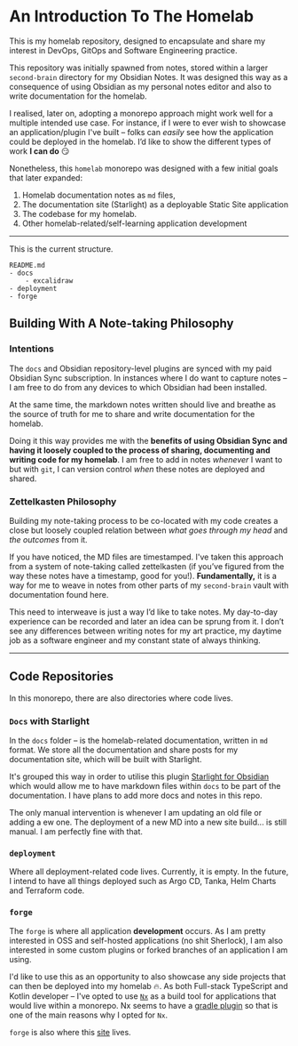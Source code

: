 # An Introduction To The Homelab

This is my homelab repository, designed to encapsulate and share my interest in DevOps, GitOps and Software Engineering practice.

This repository was initially spawned from notes, stored within a larger `second-brain` directory for my Obsidian Notes.   It was designed this way as a consequence of using Obsidian as my personal notes editor and also to write documentation for the homelab. 

I realised, later on, adopting a monorepo approach might work well for a multiple intended use case. For instance, if I were to ever wish to showcase an application/plugin I've built – folks can *easily* see how the application could be deployed in the homelab. I’d like to show the different types of work **I can do** 😏

Nonetheless, this `homelab` monorepo was designed  with a few initial goals that later expanded:

1. Homelab documentation notes as `md` files, 
2. The documentation site (Starlight) as a deployable Static Site application
3. The codebase for my homelab.
4. Other homelab-related/self-learning application development


---
This is the current structure.

```
README.md
- docs
	- excalidraw
- deployment
- forge
```

## Building With A Note-taking Philosophy 
### Intentions

The `docs` and Obsidian repository-level plugins are synced with my paid Obsidian Sync subscription. In instances where I do want to capture notes – I am free to do from any devices to which Obsidian had been installed. 

At the same time, the markdown notes written should live and breathe as the source of truth for me to share and write documentation for the homelab. 

Doing it this way provides me with the **benefits of using Obsidian Sync and having it loosely coupled to the process of sharing, documenting and writing code for my homelab**. I am free to add in notes *whenever* I want to but with `git`, I can version control *when* these notes are deployed and shared.
### Zettelkasten Philosophy
Building my note-taking process to be co-located with my code creates a close but loosely coupled relation between *what goes through my head* and *the outcomes* from it.

If you have noticed, the MD files are timestamped. I've taken this approach from a system of note-taking called zettelkasten (if you’ve figured from the way these notes have a timestamp, good for you!). **Fundamentally,** it is a way for me to weave in notes from other parts of my `second-brain` vault with documentation found here. 

This need to interweave is just a way I’d like to take notes. My day-to-day experience can be recorded and later an idea can be sprung from it. I don’t see any differences between writing notes for my art practice, my daytime job as a software engineer and my constant state of always thinking. 

---
## Code Repositories
In this monorepo, there are also directories where code lives.

### `Docs` with Starlight
In the `docs` folder – is the homelab-related documentation, written in `md` format. We store all the documentation and share posts for my documentation site, which will be built with Starlight.

It's grouped this way in order to utilise this plugin [Starlight for Obsidian](https://starlight-obsidian.vercel.app/) which would allow me to have markdown files within `docs` to be part of the documentation.  I have plans to add more docs and notes in this repo.

The only manual intervention is whenever I am updating an old file or adding a ew one. The deployment of a new MD into a new site build... is still manual. I am perfectly fine with that.

### `deployment`
Where all deployment-related code lives. Currently, it is empty. In the future, I intend to have all things deployed such as Argo CD, Tanka, Helm Charts and Terraform code.

### `forge`
The `forge` is where all application **development** occurs. As I am pretty interested in OSS and self-hosted applications (no shit Sherlock), I am also interested in some custom plugins or forked branches of an application I am using.

I'd like to use this as an opportunity to also showcase any side projects that can then be deployed into my homelab 🔥. As both Full-stack TypeScript and Kotlin developer – I've opted to use [`Nx`](https://nx.dev/getting-started/intro) as a build tool for applications that would live within a monorepo. Nx seems to have a [gradle plugin](https://nx.dev/nx-api/gradle) so that is one of the main reasons why I opted for `Nx`.

`forge` is also where this [site](https://homelab.syahrulanuar.xyz) lives.

